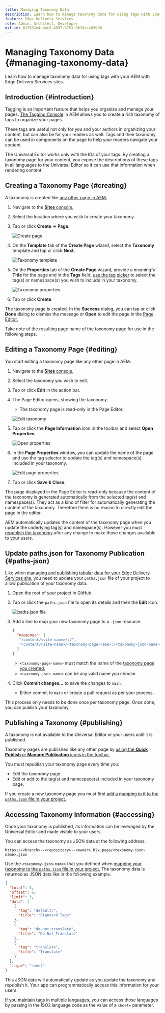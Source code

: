 ```yaml
---
title: Managing Taxonomy Data
description: Learn how to manage taxonomy data for using tags with your AEM with Edge Delivery Services sites.
feature: Edge Delivery Services
role: Admin, Architect, Developer
exl-id: 017982e4-a4c8-4097-8751-9619cc4639d0
---
```

# Managing Taxonomy Data {#managing-taxonomy-data}

Learn how to manage taxonomy data for using tags with your AEM with Edge Delivery Services sites.

## Introduction {#introduction}

Tagging is an important feature that helps you organize and manage your pages. [The Tagging Console](/help/sites-cloud/administering/tags.md#tagging-console) in AEM allows you to create a rich taxonomy of tags to organize your pages.

These tags are useful not only for you and your authors in organizing your content, but can also be for your readers as well. Tags and their taxonomy can be used in components on the page to help your readers navigate your content.

The Universal Editor works only with the IDs of your tags. By creating a taxonomy page for your content, you expose the descriptions of these tags in all languages to the Universal Editor so it can use that information when rendering content.

## Creating a Taxonomy Page {#creating}

A taxonomy is created like [any other page in AEM.](/help/sites-cloud/authoring/sites-console/creating-pages.md)

1. Navigate to the [**Sites** console.](/help/sites-cloud/authoring/sites-console/introduction.md)

1. Select the location where you wish to create your taxonomy.

1. Tap or click **Create** -&gt; **Page**.

   ![Create page](assets/taxonomy/create-page.png)

1. On the **Template** tab of the **Create Page** wizard, select the **Taxonomy** template and tap or click **Next**.

   ![Taxonomy template](assets/taxonomy/taxonomy-template.png)

1. On the **Properties** tab of the **Create Page** wizard, provide a meaningful **Title** for the page and in the **Tags** field, [use the tag picker](/help/sites-cloud/authoring/sites-console/tags.md) to select the tag(s) or namespace(s) you wish to include in your taxonomy.

   ![Taxonomy properties](assets/taxonomy/create-page-wizard-properties.png)

1. Tap or click **Create**.

The taxonomy page is created. In the **Success** dialog, you can tap or click **Done** dialog to dismiss the message or **Open** to edit the page in the [Page Editor.](/help/sites-cloud/authoring/page-editor/introduction.md)

Take note of the resulting page name of the taxonomy page for use in the following steps.

## Editing a Taxonomy Page {#editing}

You start editing a taxonomy page like any other page in AEM.

1. Navigate to the [**Sites** console.](/help/sites-cloud/authoring/sites-console/introduction.md)

1. Select the taxonomy you wish to edit.

1. Tap or click **Edit** in the action bar.

1. The Page Editor opens, showing the taxonomy.

   * The taxonomy page is read-only in the Page Editor.

   ![Edit taxonomy](assets/taxonomy/edit-page.png)

1. Tap or click the **Page Information** icon in the toolbar and select **Open Properties**.

   ![Open properties](assets/taxonomy/open-properties.png)

1. In the **Page Properties** window, you can update the name of the page and use the tag selector to update the tag(s) and namespace(s) included in your taxonomy.

   ![Edit page properties](assets/taxonomy/edit-properties.png)

1. Tap or click **Save &amp; Close**.

The page displayed in the Page Editor is read-only because the content of the taxonomy is generated automatically from the selected tag(s) and namespace(s). They act as a kind of filter for automatically generating the content of the taxonomy. Therefore there is no reason to directly edit the page in the editor.

AEM automatically updates the content of the taxonomy page when you update the underlying tag(s) and namespace(s). However you must [republish the taxonomy](#publishing) after any change to make those changes available to your users.

## Update paths.json for Taxonomy Publication {#paths-json}

Like when [managing and publishing tabular data for your Edge Delivery Services site,](/help/edge/wysiwyg-authoring/tabular-data.md) you need to update your `paths.json` file of your project to allow publication of your taxonomy data.

1. Open the root of your project in GitHub.

1. Tap or click the `paths.json` file to open its details and then the **Edit** icon.

   ![paths.json file](assets/taxonomy/paths-json.png)

1. Add a line to map your new taxonomy page to a `.json` resource.

   ```json
   {
     "mappings": [
      "/content/<site-name>/:/",
      "/content/<site-name>/<taxonomy-page-name>:/<taxonomy-json-name>.json"
     ]
   }
   ```

   * `<taxonomy-page-name>` must match the name of the [taxonomy page you created.](#creating)
   * `<taxonomy-json-name>` can be any valid name you choose.

1. Click **Commit changes...** to save the changes to `main`.

   * Either commit to `main` or create a pull request as per your process.

This process only needs to be done once per taxonomy page. Once done, you can publish your taxonomy.

## Publishing a Taxonomy {#publishing}

A taxonomy is not available to the Universal Editor or your users until it is published.

Taxonomy pages are published like any other page by [using the **Quick Publish** or **Manage Publication** icons in the toolbar.](/help/sites-cloud/authoring/sites-console/publishing-pages.md)

You must republish your taxonomy page every time you:

* Edit the taxonomy page.
* Edit or add to the tag(s) and namespace(s) included in your taxonomy page.

If you create a new taxonomy page you must first [add a mapping to it to the `paths.json` file in your project.](#paths-json)

## Accessing Taxonomy Information {#accessing}

Once your taxonomy is published, its information can be leveraged by the Universal Editor and made visible to your users.

You can access the taxonomy as JSON data at the following address.

`https://<branch>--<repository>--<owner>.hlx.page/<taxonomy-json-name>.json`

Use the `<taxonomy-json-name>` that you defined when [mapping your taxonomy to the `paths.json` file in your project.](#paths-json) The taxonomy data is returned as JSON data like in the following example.

```json
{
  "total": 3,
  "offset": 0,
  "limit": 3,
  "data": [
    {
      "tag": "default:",
      "title": "Standard Tags"
    },
    {
      "tag": "do-not-translate",
      "title": "Do Not Translate"
    },
    {
      "tag": "translate",
      "title": "Translate"
    }
  ],
  ":type": "sheet"
}
```

This JSON data will automatically update as you update the taxonomy and republish it. Your app can programmatically access this information for your users.

[If you maintain tags in multiple languages,](/help/sites-cloud/administering/tags.md#managing-tags-in-different-languages) you can access those languages by passing in the ISO2 language code as the value of a `sheet=` parameter.
